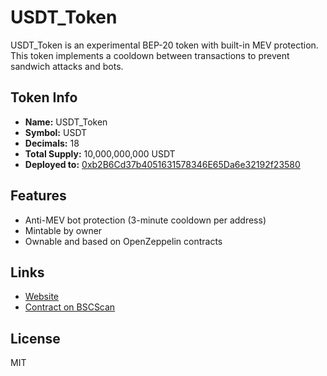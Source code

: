 
# USDT_Token

USDT_Token is an experimental BEP-20 token with built-in MEV protection.  
This token implements a cooldown between transactions to prevent sandwich attacks and bots.

## Token Info

- **Name:** USDT_Token  
- **Symbol:** USDT  
- **Decimals:** 18  
- **Total Supply:** 10,000,000,000 USDT  
- **Deployed to:** [0xb2B6Cd37b4051631578346E65Da6e32192f23580](https://bscscan.com/token/0xb2B6Cd37b4051631578346E65Da6e32192f23580)

## Features

- Anti-MEV bot protection (3-minute cooldown per address)
- Mintable by owner
- Ownable and based on OpenZeppelin contracts

## Links

- [Website](https://usdt-token1.github.io/USDT_Token/)
- [Contract on BSCScan](https://bscscan.com/address/0xb2B6Cd37b4051631578346E65Da6e32192f23580)

## License

MIT
